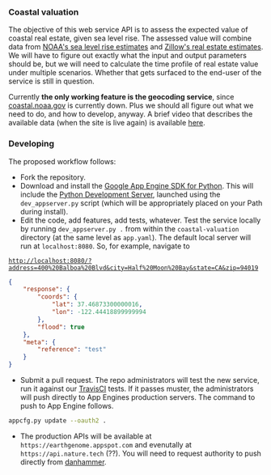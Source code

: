 ### Coastal valuation

The objective of this web service API is to assess the expected value of coastal real estate, given sea level rise.  The assessed value will combine data from [NOAA's sea level rise estimates](https://www.climate.gov/maps-data/dataset/sea-level-rise-map-viewer) and [Zillow's real estate estimates](http://www.zillow.com/howto/api/GetZestimate.htm).  We will have to figure out exactly what the input and output parameters should be, but we will need to calculate the time profile of real estate value under multiple scenarios.  Whether that gets surfaced to the end-user of the service is still in question.

Currently **the only working feature is the geocoding service**, since [coastal.noaa.gov](https://coastal.noaa.gov) is currently down.  Plus we should all figure out what we need to do, and how to develop, anyway.  A brief video that describes the available data (when the site is live again) is available [here](https://www.climate.gov/news-features/decision-makers-toolbox/viewing-sea-level-rise).

### Developing

The proposed workflow follows:

- Fork the repository.
- Download and install the [Google App Engine SDK for Python](https://cloud.google.com/appengine/downloads).  This will include the [Python Development Server](https://cloud.google.com/appengine/docs/python/tools/devserver), launched using the `dev_appserver.py` script (which will be appropriately placed on your Path during install).
- Edit the code, add features, add tests, whatever.  Test the service locally by running `dev_appserver.py .` from within the `coastal-valuation` directory (at the same level as `app.yaml`).  The default local server will run at `localhost:8080`.  So, for example, navigate to

[`http://localhost:8080/?address=400%20Balboa%20Blvd&city=Half%20Moon%20Bay&state=CA&zip=94019`](http://localhost:8080/?address=3817%20Williams%20Lane&city=Chevy%20Chase&state=MD&zip=20815)

```json
{
    "response": {
        "coords": {
            "lat": 37.46873300000016,
            "lon": -122.44418899999994
        },
        "flood": true
    },
    "meta": {
        "reference": "test"
    }
}
```
- Submit a pull request.  The repo administrators will test the new service, run it against our [TravisCI](https://travis-ci.org/) tests. If it passes muster, the administrators will push directly to App Engines production servers.  The command to push to App Engine follows.

```bash
appcfg.py update --oauth2 .
```

- The production APIs will be available at `https://earthgenome.appspot.com` and evenutally at `https://api.nature.tech` (??). You will need to request authority to push directly from [danhammer](https://github.com/danhammer).
